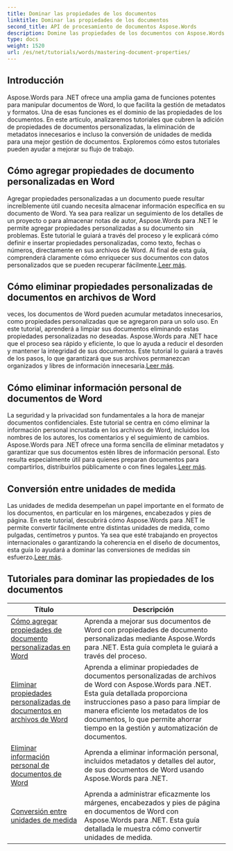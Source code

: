 ```yaml
---
title: Dominar las propiedades de los documentos
linktitle: Dominar las propiedades de los documentos
second_title: API de procesamiento de documentos Aspose.Words
description: Domine las propiedades de los documentos con Aspose.Words para .NET. Aprenda a agregar, eliminar y convertir unidades de medida en documentos de Word con estos tutoriales fáciles de seguir.
type: docs
weight: 1520
url: /es/net/tutorials/words/mastering-document-properties/
---
```

## Introducción  

Aspose.Words para .NET ofrece una amplia gama de funciones potentes para manipular documentos de Word, lo que facilita la gestión de metadatos y formatos. Una de esas funciones es el dominio de las propiedades de los documentos. En este artículo, analizaremos tutoriales que cubren la adición de propiedades de documentos personalizadas, la eliminación de metadatos innecesarios e incluso la conversión de unidades de medida para una mejor gestión de documentos. Exploremos cómo estos tutoriales pueden ayudar a mejorar su flujo de trabajo.

## Cómo agregar propiedades de documento personalizadas en Word  

Agregar propiedades personalizadas a un documento puede resultar increíblemente útil cuando necesita almacenar información específica en su documento de Word. Ya sea para realizar un seguimiento de los detalles de un proyecto o para almacenar notas de autor, Aspose.Words para .NET le permite agregar propiedades personalizadas a su documento sin problemas. Este tutorial le guiará a través del proceso y le explicará cómo definir e insertar propiedades personalizadas, como texto, fechas o números, directamente en sus archivos de Word. Al final de esta guía, comprenderá claramente cómo enriquecer sus documentos con datos personalizados que se pueden recuperar fácilmente.[Leer más](./adding-custom-document-properties-in-word/).

## Cómo eliminar propiedades personalizadas de documentos en archivos de Word  

 veces, los documentos de Word pueden acumular metadatos innecesarios, como propiedades personalizadas que se agregaron para un solo uso. En este tutorial, aprenderá a limpiar sus documentos eliminando estas propiedades personalizadas no deseadas. Aspose.Words para .NET hace que el proceso sea rápido y eficiente, lo que lo ayuda a reducir el desorden y mantener la integridad de sus documentos. Este tutorial lo guiará a través de los pasos, lo que garantizará que sus archivos permanezcan organizados y libres de información innecesaria.[Leer más](./remove-custom-document-properties-in-word-files/).

## Cómo eliminar información personal de documentos de Word  

 La seguridad y la privacidad son fundamentales a la hora de manejar documentos confidenciales. Este tutorial se centra en cómo eliminar la información personal incrustada en los archivos de Word, incluidos los nombres de los autores, los comentarios y el seguimiento de cambios. Aspose.Words para .NET ofrece una forma sencilla de eliminar metadatos y garantizar que sus documentos estén libres de información personal. Esto resulta especialmente útil para quienes preparan documentos para compartirlos, distribuirlos públicamente o con fines legales.[Leer más](./remove-personal-information-word-document/).

## Conversión entre unidades de medida  

 Las unidades de medida desempeñan un papel importante en el formato de los documentos, en particular en los márgenes, encabezados y pies de página. En este tutorial, descubrirá cómo Aspose.Words para .NET le permite convertir fácilmente entre distintas unidades de medida, como pulgadas, centímetros y puntos. Ya sea que esté trabajando en proyectos internacionales o garantizando la coherencia en el diseño de documentos, esta guía lo ayudará a dominar las conversiones de medidas sin esfuerzo.[Leer más](./converting-between-measurement-units/).

 ## Tutoriales para dominar las propiedades de los documentos
| Título | Descripción |
| --- | --- |
| [Cómo agregar propiedades de documento personalizadas en Word](./adding-custom-document-properties-in-word/) | Aprenda a mejorar sus documentos de Word con propiedades de documento personalizadas mediante Aspose.Words para .NET. Esta guía completa le guiará a través del proceso. |
| [Eliminar propiedades personalizadas de documentos en archivos de Word](./remove-custom-document-properties-in-word-files/) | Aprenda a eliminar propiedades de documentos personalizadas de archivos de Word con Aspose.Words para .NET. Esta guía detallada proporciona instrucciones paso a paso para limpiar de manera eficiente los metadatos de los documentos, lo que permite ahorrar tiempo en la gestión y automatización de documentos. |
| [Eliminar información personal de documentos de Word](./remove-personal-information-word-document/) | Aprenda a eliminar información personal, incluidos metadatos y detalles del autor, de sus documentos de Word usando Aspose.Words para .NET. |
| [Conversión entre unidades de medida](./converting-between-measurement-units/) | Aprenda a administrar eficazmente los márgenes, encabezados y pies de página en documentos de Word con Aspose.Words para .NET. Esta guía detallada le muestra cómo convertir unidades de medida. |
